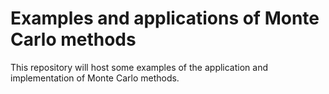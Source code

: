 # Examples and applications of Monte Carlo methods

This repository will host some examples of the application and implementation
of Monte Carlo methods.


